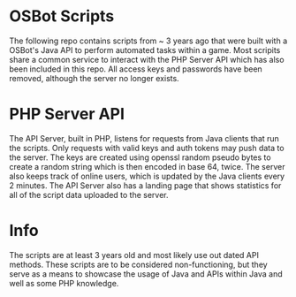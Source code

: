 # OSBot Scripts
The following repo contains scripts from ~ 3 years ago that were built with a OSBot's Java API to perform automated tasks within a game. Most scripits share a common service to interact with the PHP Server API which has also been included in this repo. All access keys and passwords have been removed, although the server no longer exists.

# PHP Server API
The API Server, built in PHP, listens for requests from Java clients that run the scripts. Only requests with valid keys and auth tokens may push data to the server. The keys are created using openssl random pseudo bytes to create a random string which is then encoded in base 64, twice. The server also keeps track of online users, which is updated by the Java clients every 2 minutes. The API Server also has a landing page that shows statistics for all of the script data uploaded to the server.

# Info
The scripts are at least 3 years old and most likely use out dated API methods. These scripts are to be considered non-functioning, but they serve as a means to showcase the usage of Java and APIs within Java and well as some PHP knowledge.